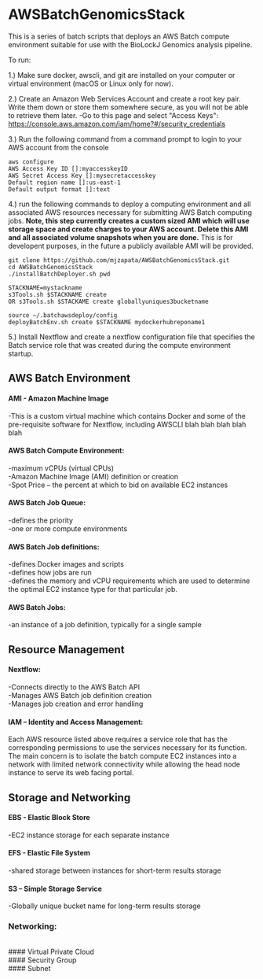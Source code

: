 # AWSBatchGenomicsStack
This is a series of batch scripts that deploys an AWS Batch compute environment suitable for use with the BioLockJ Genomics analysis pipeline.  

To run:

1.) Make sure docker, awscli, and git are installed on your computer or virtual environment (macOS or Linux only for now).

2.) Create an Amazon Web Services Account and create a root key pair.  Write them down or store them somewhere secure, as you will not be able to retrieve them later.
  -Go to this page and select "Access Keys": https://console.aws.amazon.com/iam/home?#/security_credentials 

3.) Run the following command from a command prompt to login to your AWS account from the console

```
aws configure
AWS Access Key ID []:myaccesskeyID
AWS Secret Access Key []:mysecretaccesskey
Default region name []:us-east-1
Default output format []:text
```
4.) run the following commands to deploy a computing environment and all associated AWS resources necessary for submitting AWS Batch computing jobs.
**Note, this step currently creates a custom sized AMI which will use storage space and create charges to your AWS account. Delete this AMI and all associated volume snapshots when you are done.**  This is for developent purposes, in the future a publicly available AMI will be provided.
```
git clone https://github.com/mjzapata/AWSBatchGenomicsStack.git
cd AWSBatchGenomicsStack
./installBatchDeployer.sh pwd

STACKNAME=mystackname
s3Tools.sh $STACKNAME create
OR s3Tools.sh $STACKAME create globallyuniques3bucketname

source ~/.batchawsdeploy/config
deployBatchEnv.sh create $STACKNAME mydockerhubreponame1
```
5.) Install Nextflow and create a nextflow configuration file that specifies the Batch service role that was created during the compute environment startup.


## AWS Batch Environment
#### AMI - Amazon Machine Image
  -This is a custom virtual machine which contains Docker and some of the pre-requisite software for Nextflow, including AWSCLI blah blah blah blah blah <br />
#### AWS Batch Compute Environment:
  -maximum vCPUs (virtual CPUs) <br />
  -Amazon Machine Image (AMI) definition or creation <br />
  -Spot Price – the percent at which to bid on available EC2 instances <br />
#### AWS Batch Job Queue:
  -defines the priority <br />
  -one or more compute environments <br />
#### AWS Batch Job definitions: 
  -defines Docker images and scripts <br />
  -defines how jobs are run <br />
  -defines the memory and vCPU requirements which are used to determine the optimal EC2 instance type for that particular job. <br />
#### AWS Batch Jobs:
  -an instance of a job definition, typically for a single sample <br />
## Resource Management
#### Nextflow:
-Connects directly to the AWS Batch API <br />
-Manages AWS Batch job definition creation <br />
-Manages job creation and error handling <br />
#### IAM – Identity and Access Management:
Each AWS resource listed above requires a service role that has the corresponding permissions to use the services necessary for its function.  The main concern is to isolate the batch compute EC2 instances into a network with limited network connectivity while allowing the head node instance to serve its web facing portal. <br />

## Storage and Networking
#### EBS - Elastic Block Store
  -EC2 instance storage for each separate instance <br />
#### EFS - Elastic File System
  -shared storage between instances for short-term results storage <br />
#### S3 – Simple Storage Service
  -Globally unique bucket name for long-term results storage <br />
### Networking:
<br />
#### Virtual Private Cloud
<br />
#### Security Group
<br />
#### Subnet
<br />


